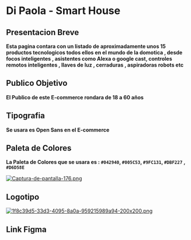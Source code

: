# Di Paola - Smart House

## Presentacion Breve

**Esta pagina contara con un listado de aproximadamente unos 15 productos tecnologicos todos ellos en el mundo de la domotica , desde focos inteligentes , asistentes como Alexa o google cast, controles remotos inteligentes , llaves de luz , cerraduras , aspiradoras robots etc**

## Publico Objetivo

**El Publico de este E-commerce rondara de 18 a 60 años**

## Tipografia

**Se usara es Open Sans en el E-commerce** 

## Paleta de Colores 

**La Paleta de Colores que se usara es : `#042940`, `#005C53`, `#9FC131`, `#DBF227` , `#D6D58E`**

[![Captura-de-pantalla-176.png](https://i.postimg.cc/Qtcz6zCH/Captura-de-pantalla-176.png)](https://postimg.cc/R6VGhXcB)

## Logotipo 

[![1f8c39d5-33d3-4095-8a0a-959215989a94-200x200.png](https://i.postimg.cc/zf6HGtJD/1f8c39d5-33d3-4095-8a0a-959215989a94-200x200.png)](https://postimg.cc/mc3gdSzK)

## Link Figma

[def]: https://www.figma.com/file/ruiAEoWFZIzdvxsRmTipiS/SMART-HOUSE?node-id=0%3A1&t=EeXTXbb1Y2t3U54g-0